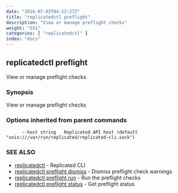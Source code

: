 ```yaml
---
date: "2016-07-03T04:12:27Z"
title: "replicatedctl preflight"
description: "View or manage preflight checks"
weight: "551"
categories: [ "replicatedctl" ]
index: "docs"
---
```


## replicatedctl preflight

View or manage preflight checks

### Synopsis


View or manage preflight checks

### Options inherited from parent commands

```
      --host string   Replicated API host (default "unix:///var/run/replicated/replicated-cli.sock")
```

### SEE ALSO
* [replicatedctl](/docs/reference/replicatedctl/)	 - Replicated CLI
* [replicatedctl preflight dismiss](/docs/reference/replicatedctl/replicatedctl_preflight_dismiss/)	 - Dismiss preflight check warnings
* [replicatedctl preflight run](/docs/reference/replicatedctl/replicatedctl_preflight_run/)	 - Run the preflight checks
* [replicatedctl preflight status](/docs/reference/replicatedctl/replicatedctl_preflight_status/)	 - Get preflight status

